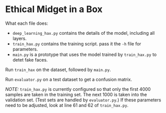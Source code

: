 # Ethical Midget in a Box

What each file does:

* `deep_learning_hax.py` contains the details of the model, including all layers.
* `train_hax.py` contains the training script. pass it the `-h` file for parameters.
* `main.py` is a prototype that uses the model trained by `train_hax.py` to detet fake faces.

Run `train_hax` on the dataset, followed by `main.py`.

Run `evaluator.py` on a test dataset to get a confusion matrix.

*NOTE:* `train_hax.py` is currently configured so that only the first 4000 samples are taken in the training set.
The next 1000 is taken into the validation set. (Test sets are handled by `evaluator.py`.) If these parameters need
to be adjusted, look at line 61 and 62 of `train_hax.py`.

